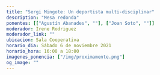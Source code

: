 ```yaml
---
title: "Sergi Mingote: Un deportista multi-disciplinar"
description: "Mesa redonda"
ponentes: [["Agustín Abanades", ""], ["Joan Soto", ""]]
moderador: Irene Rodriguez
moderador_link: ""
ubicacion: Sala Cooperativa
horario_dia: Sábado 6 de noviembre 2021
horario_hora: 16:00 a 18:00
imagenes_ponencia: ["/img/proximamente.png"]
og_image: ""
---
```

